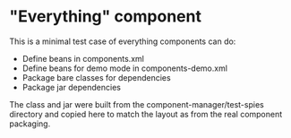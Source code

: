 # "Everything" component

This is a minimal test case of everything components can do:

 - Define beans in components.xml
 - Define beans for demo mode in components-demo.xml
 - Package bare classes for dependencies
 - Package jar dependencies

The class and jar were built from the component-manager/test-spies directory
and copied here to match the layout as from the real component packaging.
